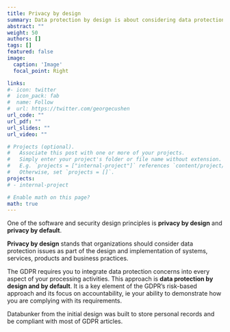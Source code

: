 ```yaml
---
title: Privacy by design
summary: Data protection by design is about considering data protection and privacy issues upfront in everything you do.
abstract: ""
weight: 50
authors: []
tags: []
featured: false
image:
  caption: 'Image'
  focal_point: Right

links:
#- icon: twitter
#  icon_pack: fab
#  name: Follow
#  url: https://twitter.com/georgecushen
url_code: ""
url_pdf: ""
url_slides: ""
url_video: ""

# Projects (optional).
#   Associate this post with one or more of your projects.
#   Simply enter your project's folder or file name without extension.
#   E.g. `projects = ["internal-project"]` references `content/project/deep-learning/index.md`.
#   Otherwise, set `projects = []`.
projects:
# - internal-project

# Enable math on this page?
math: true
---
```


One of the software and security design principles is **privacy by design** and **privacy by default**.

**Privacy by design** stands that organizations should consider data protection issues as part of the design and implementation of systems, services, products and business practices.

The GDPR requires you to integrate data protection concerns into every aspect of your processing activities. This approach is **data protection by design and by default**. It is a key element of the GDPR’s risk-based approach and its focus on accountability, ie your ability to demonstrate how you are complying with its requirements.

Databunker from the initial design was built to store personal records and be compliant with most of GDPR articles.
